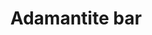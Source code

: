 ---
layout: item
title: Adamantite bar
item-id: 2361
datatable: true
id: 2361
name: "Adamantite bar"
members: false
lowalch: 256
highalch: 384
examine: "It's a bar of adamantite."
monsters:
  - id: 239
    name: "King Black Dragon"
    members: true
    combat_level: 276
    wiki_url: "https://oldschool.runescape.wiki/w/King_Black_Dragon"
    drops:
      - quantity: "3"
        rarity: 0.0390625
    image: "https://oldschool.runescape.wiki/images/thumb/e/e9/King_Black_Dragon.png/290px-King_Black_Dragon.png?d25f0"
  - id: 240
    name: "Black demon"
    members: true
    combat_level: 172
    wiki_url: "https://oldschool.runescape.wiki/w/Black_demon#Level_172"
    drops:
      - quantity: "1"
        rarity: 0.015625
      - quantity: "2"
        rarity: 0.015625
    image: "https://oldschool.runescape.wiki/images/thumb/0/00/Black_demon.png/240px-Black_demon.png?5ecf8"
  - id: 247
    name: "Red dragon"
    members: true
    combat_level: 152
    wiki_url: "https://oldschool.runescape.wiki/w/Red_dragon#1"
    drops:
      - quantity: "1"
        rarity: 0.0078125
    image: "https://oldschool.runescape.wiki/images/thumb/6/6a/Red_dragon.png/290px-Red_dragon.png?f0a8a"
  - id: 252
    name: "Black dragon"
    members: true
    combat_level: 227
    wiki_url: "https://oldschool.runescape.wiki/w/Black_dragon#Level_227"
    drops:
      - quantity: "1"
        rarity: 0.0234375
    image: "https://oldschool.runescape.wiki/images/thumb/9/9f/Black_dragon.png/290px-Black_dragon.png?b8574"
  - id: 270
    name: "Bronze dragon"
    members: true
    combat_level: 131
    wiki_url: "https://oldschool.runescape.wiki/w/Bronze_dragon#Standard"
    drops:
      - quantity: "1"
        rarity: 0.0234375
    image: "https://oldschool.runescape.wiki/images/thumb/8/8f/Bronze_dragon.png/280px-Bronze_dragon.png?58670"
  - id: 272
    name: "Iron dragon"
    members: true
    combat_level: 189
    wiki_url: "https://oldschool.runescape.wiki/w/Iron_dragon#Normal"
    drops:
      - quantity: "2"
        rarity: 0.0234375
    image: "https://oldschool.runescape.wiki/images/thumb/4/41/Iron_dragon.png/280px-Iron_dragon.png?5b7f9"
  - id: 319
    name: "Corporeal Beast"
    members: true
    combat_level: 785
    wiki_url: "https://oldschool.runescape.wiki/w/Corporeal_Beast"
    drops:
      - quantity: "35"
        rarity: 0.03515625
    image: "https://oldschool.runescape.wiki/images/thumb/5/5c/Corporeal_Beast.png/270px-Corporeal_Beast.png?52ebb"
  - id: 415
    name: "Abyssal demon"
    members: true
    combat_level: 124
    wiki_url: "https://oldschool.runescape.wiki/w/Abyssal_demon#Standard"
    drops:
      - quantity: "1"
        rarity: 0.015625
    image: "https://oldschool.runescape.wiki/images/thumb/2/21/Abyssal_demon.png/200px-Abyssal_demon.png?5e1ed"
  - id: 423
    name: "Dust devil"
    members: true
    combat_level: 93
    wiki_url: "https://oldschool.runescape.wiki/w/Dust_devil#Level_93"
    drops:
      - quantity: "4"
        rarity: 0.0078125
    image: "https://oldschool.runescape.wiki/images/thumb/5/5e/Dust_devil.png/140px-Dust_devil.png?4b2c4"
  - id: 465
    name: "Skeletal Wyvern"
    members: true
    combat_level: 140
    wiki_url: "https://oldschool.runescape.wiki/w/Skeletal_Wyvern#2"
    drops:
      - quantity: "10"
        rarity: 0.046875
    image: "https://oldschool.runescape.wiki/images/thumb/6/6f/Skeletal_Wyvern.png/280px-Skeletal_Wyvern.png?6d52e"
  - id: 498
    name: "Smoke devil"
    members: true
    combat_level: 160
    wiki_url: "https://oldschool.runescape.wiki/w/Smoke_devil"
    drops:
      - quantity: "1"
        rarity: 0.015625
    image: "https://oldschool.runescape.wiki/images/thumb/8/83/Smoke_devil.png/250px-Smoke_devil.png?87507"
  - id: 1537
    name: "Skeleton hero"
    members: true
    combat_level: 149
    wiki_url: "https://oldschool.runescape.wiki/w/Skeleton_hero"
    drops:
      - quantity: "1"
        rarity: 0.015625
    image: "https://oldschool.runescape.wiki/images/thumb/8/8e/Skeleton_hero.png/130px-Skeleton_hero.png?9fd7b"
  - id: 1538
    name: "Skeleton brute"
    members: true
    combat_level: 132
    wiki_url: "https://oldschool.runescape.wiki/w/Skeleton_brute"
    drops:
      - quantity: "1"
        rarity: 0.015625
    image: "https://oldschool.runescape.wiki/images/thumb/e/e7/Skeleton_brute.png/130px-Skeleton_brute.png?a65bc"
  - id: 1539
    name: "Skeleton warlord"
    members: true
    combat_level: 132
    wiki_url: "https://oldschool.runescape.wiki/w/Skeleton_warlord"
    drops:
      - quantity: "1"
        rarity: 0.015625
    image: "https://oldschool.runescape.wiki/images/thumb/2/29/Skeleton_warlord.png/130px-Skeleton_warlord.png?a65bc"
  - id: 1540
    name: "Skeleton heavy"
    members: true
    combat_level: 132
    wiki_url: "https://oldschool.runescape.wiki/w/Skeleton_heavy"
    drops:
      - quantity: "1"
        rarity: 0.015625
    image: "https://oldschool.runescape.wiki/images/thumb/3/34/Skeleton_heavy.png/140px-Skeleton_heavy.png?a69fa"
  - id: 1541
    name: "Skeleton thug"
    members: true
    combat_level: 132
    wiki_url: "https://oldschool.runescape.wiki/w/Skeleton_thug"
    drops:
      - quantity: "1"
        rarity: 0.015625
    image: "https://oldschool.runescape.wiki/images/thumb/5/59/Skeleton_thug.png/130px-Skeleton_thug.png?a65bc"
  - id: 2042
    name: "Zulrah"
    members: true
    combat_level: 725
    wiki_url: "https://oldschool.runescape.wiki/w/Zulrah#Serpentine"
    drops:
      - quantity: "20"
        rarity: 0.03225806451612903
    image: "https://oldschool.runescape.wiki/images/thumb/b/bc/Zulrah_%28serpentine%29.png/250px-Zulrah_%28serpentine%29.png?29a54"
  - id: 2267
    name: "Dagannoth Rex"
    members: true
    combat_level: 303
    wiki_url: "https://oldschool.runescape.wiki/w/Dagannoth_Rex"
    drops:
      - quantity: "1"
        rarity: 0.0234375
    image: "https://oldschool.runescape.wiki/images/thumb/1/1b/Dagannoth_Rex.png/230px-Dagannoth_Rex.png?a99a9"
  - id: 3169
    name: "Aviansie"
    members: true
    combat_level: 69
    wiki_url: "https://oldschool.runescape.wiki/w/Aviansie#Level_69"
    drops:
      - quantity: "4"
        rarity: 0.234375
    image: "https://oldschool.runescape.wiki/images/thumb/e/ec/Aviansie_%28level_69%29.png/230px-Aviansie_%28level_69%29.png?bc4a8"
  - id: 3170
    name: "Aviansie"
    members: true
    combat_level: 79
    wiki_url: "https://oldschool.runescape.wiki/w/Aviansie#Level_79_(1)"
    drops:
      - quantity: "4"
        rarity: 0.234375
    image: "https://oldschool.runescape.wiki/images/thumb/e/ec/Aviansie_%28level_69%29.png/230px-Aviansie_%28level_69%29.png?bc4a8"
  - id: 3171
    name: "Aviansie"
    members: true
    combat_level: 84
    wiki_url: "https://oldschool.runescape.wiki/w/Aviansie#Level_84"
    drops:
      - quantity: "4"
        rarity: 0.234375
    image: "https://oldschool.runescape.wiki/images/thumb/e/ec/Aviansie_%28level_69%29.png/230px-Aviansie_%28level_69%29.png?bc4a8"
  - id: 3172
    name: "Aviansie"
    members: true
    combat_level: 83
    wiki_url: "https://oldschool.runescape.wiki/w/Aviansie#Level_83"
    drops:
      - quantity: "4"
        rarity: 0.234375
    image: "https://oldschool.runescape.wiki/images/thumb/e/ec/Aviansie_%28level_69%29.png/230px-Aviansie_%28level_69%29.png?bc4a8"
  - id: 3173
    name: "Aviansie"
    members: true
    combat_level: 92
    wiki_url: "https://oldschool.runescape.wiki/w/Aviansie#Level_92"
    drops:
      - quantity: "4"
        rarity: 0.234375
    image: "https://oldschool.runescape.wiki/images/thumb/e/ec/Aviansie_%28level_69%29.png/230px-Aviansie_%28level_69%29.png?bc4a8"
  - id: 3174
    name: "Aviansie"
    members: true
    combat_level: 97
    wiki_url: "https://oldschool.runescape.wiki/w/Aviansie#Level_97_(1)"
    drops:
      - quantity: "4"
        rarity: 0.234375
    image: "https://oldschool.runescape.wiki/images/thumb/e/ec/Aviansie_%28level_69%29.png/230px-Aviansie_%28level_69%29.png?bc4a8"
  - id: 3175
    name: "Aviansie"
    members: true
    combat_level: 137
    wiki_url: "https://oldschool.runescape.wiki/w/Aviansie#Level_137"
    drops:
      - quantity: "4"
        rarity: 0.234375
    image: "https://oldschool.runescape.wiki/images/thumb/e/ec/Aviansie_%28level_69%29.png/230px-Aviansie_%28level_69%29.png?bc4a8"
  - id: 3176
    name: "Aviansie"
    members: true
    combat_level: 148
    wiki_url: "https://oldschool.runescape.wiki/w/Aviansie#Level_148"
    drops:
      - quantity: "4"
        rarity: 0.234375
    image: "https://oldschool.runescape.wiki/images/thumb/e/ec/Aviansie_%28level_69%29.png/230px-Aviansie_%28level_69%29.png?bc4a8"
  - id: 3177
    name: "Aviansie"
    members: true
    combat_level: 71
    wiki_url: "https://oldschool.runescape.wiki/w/Aviansie#Level_71"
    drops:
      - quantity: "4"
        rarity: 0.234375
    image: "https://oldschool.runescape.wiki/images/thumb/e/ec/Aviansie_%28level_69%29.png/230px-Aviansie_%28level_69%29.png?bc4a8"
  - id: 3178
    name: "Aviansie"
    members: true
    combat_level: 73
    wiki_url: "https://oldschool.runescape.wiki/w/Aviansie#Level_73"
    drops:
      - quantity: "4"
        rarity: 0.234375
    image: "https://oldschool.runescape.wiki/images/thumb/e/ec/Aviansie_%28level_69%29.png/230px-Aviansie_%28level_69%29.png?bc4a8"
  - id: 3180
    name: "Aviansie"
    members: true
    combat_level: 89
    wiki_url: "https://oldschool.runescape.wiki/w/Aviansie#Level_89"
    drops:
      - quantity: "4"
        rarity: 0.234375
    image: "https://oldschool.runescape.wiki/images/thumb/e/ec/Aviansie_%28level_69%29.png/230px-Aviansie_%28level_69%29.png?bc4a8"
  - id: 3181
    name: "Aviansie"
    members: true
    combat_level: 94
    wiki_url: "https://oldschool.runescape.wiki/w/Aviansie#Level_94"
    drops:
      - quantity: "4"
        rarity: 0.234375
    image: "https://oldschool.runescape.wiki/images/thumb/e/ec/Aviansie_%28level_69%29.png/230px-Aviansie_%28level_69%29.png?bc4a8"
  - id: 3183
    name: "Aviansie"
    members: true
    combat_level: 131
    wiki_url: "https://oldschool.runescape.wiki/w/Aviansie#Level_131"
    drops:
      - quantity: "4"
        rarity: 0.234375
    image: "https://oldschool.runescape.wiki/images/thumb/e/ec/Aviansie_%28level_69%29.png/230px-Aviansie_%28level_69%29.png?bc4a8"
  - id: 4005
    name: "Dark beast"
    members: true
    combat_level: 182
    wiki_url: "https://oldschool.runescape.wiki/w/Dark_beast"
    drops:
      - quantity: "3"
        rarity: 0.015625
    image: "https://oldschool.runescape.wiki/images/thumb/e/e1/Dark_beast.png/290px-Dark_beast.png?81f00"
  - id: 5563
    name: "Angry barbarian spirit"
    members: true
    combat_level: 166
    wiki_url: "https://oldschool.runescape.wiki/w/Angry_barbarian_spirit"
    drops:
      - quantity: "1"
        rarity: 0.015625
    image: "https://oldschool.runescape.wiki/images/thumb/7/76/Angry_barbarian_spirit.png/200px-Angry_barbarian_spirit.png?ccb32"
  - id: 5564
    name: "Enraged barbarian spirit"
    members: true
    combat_level: 166
    wiki_url: "https://oldschool.runescape.wiki/w/Enraged_barbarian_spirit"
    drops:
      - quantity: "1"
        rarity: 0.015625
    image: "https://oldschool.runescape.wiki/images/thumb/5/55/Enraged_barbarian_spirit.png/200px-Enraged_barbarian_spirit.png?ccb32"
  - id: 5565
    name: "Berserk barbarian spirit"
    members: true
    combat_level: 166
    wiki_url: "https://oldschool.runescape.wiki/w/Berserk_barbarian_spirit"
    drops:
      - quantity: "1"
        rarity: 0.015625
    image: "https://oldschool.runescape.wiki/images/thumb/6/69/Berserk_barbarian_spirit.png/200px-Berserk_barbarian_spirit.png?ccb32"
  - id: 5566
    name: "Ferocious barbarian spirit"
    members: true
    combat_level: 166
    wiki_url: "https://oldschool.runescape.wiki/w/Ferocious_barbarian_spirit"
    drops:
      - quantity: "1"
        rarity: 0.0078125
    image: "https://oldschool.runescape.wiki/images/thumb/d/dd/Ferocious_barbarian_spirit.png/200px-Ferocious_barbarian_spirit.png?ccb32"
  - id: 6295
    name: "Black demon (hard)"
    members: true
    combat_level: 292
    wiki_url: "https://oldschool.runescape.wiki/w/Black_demon#Hard"
    drops:
      - quantity: "1"
        rarity: 0.015625
      - quantity: "2"
        rarity: 0.015625
    image: "https://oldschool.runescape.wiki/images/thumb/0/00/Black_demon.png/240px-Black_demon.png?5ecf8"
  - id: 6440
    name: "Giant skeleton"
    members: true
    combat_level: 100
    wiki_url: "https://oldschool.runescape.wiki/w/Giant_skeleton_(Tarn's_Lair)"
    drops:
      - quantity: "1"
        rarity: 0.015625
    image: "https://oldschool.runescape.wiki/images/thumb/1/1c/Giant_skeleton_%28Tarn%27s_Lair%29.png/150px-Giant_skeleton_%28Tarn%27s_Lair%29.png?87c63"
  - id: 6441
    name: "Skeleton"
    members: true
    combat_level: 94
    wiki_url: "https://oldschool.runescape.wiki/w/Skeleton_(mage)"
    drops:
      - quantity: "1"
        rarity: 0.015625
    image: "https://oldschool.runescape.wiki/images/thumb/8/8a/Skeleton_Mage_%28lv_16%29.png/120px-Skeleton_Mage_%28lv_16%29.png?6d52e"
  - id: 6443
    name: "Skeleton"
    members: true
    combat_level: 81
    wiki_url: "https://oldschool.runescape.wiki/w/Skeleton_(Tarn's_Lair)#Level_81"
    drops:
      - quantity: "1"
        rarity: 0.015625
    image: "https://oldschool.runescape.wiki/images/thumb/6/67/Skeleton_%28Tarn%27s_Lair%2C_7%29.png/200px-Skeleton_%28Tarn%27s_Lair%2C_7%29.png?35e4b"
  - id: 6444
    name: "Skeleton"
    members: true
    combat_level: 42
    wiki_url: "https://oldschool.runescape.wiki/w/Skeleton_(Tarn's_Lair)#Level_42_(Sword)"
    drops:
      - quantity: "1"
        rarity: 0.015625
    image: "https://oldschool.runescape.wiki/images/thumb/6/67/Skeleton_%28Tarn%27s_Lair%2C_7%29.png/200px-Skeleton_%28Tarn%27s_Lair%2C_7%29.png?35e4b"
  - id: 6445
    name: "Skeleton"
    members: true
    combat_level: 59
    wiki_url: "https://oldschool.runescape.wiki/w/Skeleton_(Tarn's_Lair)#Level_59"
    drops:
      - quantity: "1"
        rarity: 0.015625
    image: "https://oldschool.runescape.wiki/images/thumb/6/67/Skeleton_%28Tarn%27s_Lair%2C_7%29.png/200px-Skeleton_%28Tarn%27s_Lair%2C_7%29.png?35e4b"
  - id: 6447
    name: "Skeleton"
    members: true
    combat_level: 63
    wiki_url: "https://oldschool.runescape.wiki/w/Skeleton_(Tarn's_Lair)#Level_63"
    drops:
      - quantity: "1"
        rarity: 0.015625
    image: "https://oldschool.runescape.wiki/images/thumb/6/67/Skeleton_%28Tarn%27s_Lair%2C_7%29.png/200px-Skeleton_%28Tarn%27s_Lair%2C_7%29.png?35e4b"
  - id: 6448
    name: "Skeleton"
    members: true
    combat_level: 40
    wiki_url: "https://oldschool.runescape.wiki/w/Skeleton_(Tarn's_Lair)#Level_40"
    drops:
      - quantity: "1"
        rarity: 0.015625
    image: "https://oldschool.runescape.wiki/images/thumb/6/67/Skeleton_%28Tarn%27s_Lair%2C_7%29.png/200px-Skeleton_%28Tarn%27s_Lair%2C_7%29.png?35e4b"
  - id: 6449
    name: "Zombie"
    members: true
    combat_level: 40
    wiki_url: "https://oldschool.runescape.wiki/w/Zombie_(Tarn's_Lair)#Level_40"
    drops:
      - quantity: "1"
        rarity: 0.0078125
    image: "https://oldschool.runescape.wiki/images/thumb/1/1d/Zombie_%28Tarn%27s_Lair%2C_Level_40%29.png/150px-Zombie_%28Tarn%27s_Lair%2C_Level_40%29.png?f76c9"
  - id: 6450
    name: "Zombie"
    members: true
    combat_level: 42
    wiki_url: "https://oldschool.runescape.wiki/w/Zombie_(Tarn's_Lair)#Level_42"
    drops:
      - quantity: "1"
        rarity: 0.0078125
    image: "https://oldschool.runescape.wiki/images/thumb/1/1d/Zombie_%28Tarn%27s_Lair%2C_Level_40%29.png/150px-Zombie_%28Tarn%27s_Lair%2C_Level_40%29.png?f76c9"
  - id: 6451
    name: "Zombie"
    members: true
    combat_level: 47
    wiki_url: "https://oldschool.runescape.wiki/w/Zombie_(Tarn's_Lair)#Level_47"
    drops:
      - quantity: "1"
        rarity: 0.0078125
    image: "https://oldschool.runescape.wiki/images/thumb/1/1d/Zombie_%28Tarn%27s_Lair%2C_Level_40%29.png/150px-Zombie_%28Tarn%27s_Lair%2C_Level_40%29.png?f76c9"
  - id: 6452
    name: "Zombie"
    members: true
    combat_level: 50
    wiki_url: "https://oldschool.runescape.wiki/w/Zombie_(Tarn's_Lair)#Level_50"
    drops:
      - quantity: "1"
        rarity: 0.0078125
    image: "https://oldschool.runescape.wiki/images/thumb/1/1d/Zombie_%28Tarn%27s_Lair%2C_Level_40%29.png/150px-Zombie_%28Tarn%27s_Lair%2C_Level_40%29.png?f76c9"
  - id: 6453
    name: "Zombie"
    members: true
    combat_level: 56
    wiki_url: "https://oldschool.runescape.wiki/w/Zombie_(Tarn's_Lair)#Level_56"
    drops:
      - quantity: "1"
        rarity: 0.0078125
    image: "https://oldschool.runescape.wiki/images/thumb/1/1d/Zombie_%28Tarn%27s_Lair%2C_Level_40%29.png/150px-Zombie_%28Tarn%27s_Lair%2C_Level_40%29.png?f76c9"
  - id: 6454
    name: "Zombie"
    members: true
    combat_level: 61
    wiki_url: "https://oldschool.runescape.wiki/w/Zombie_(Tarn's_Lair)#Level_61"
    drops:
      - quantity: "1"
        rarity: 0.0078125
    image: "https://oldschool.runescape.wiki/images/thumb/1/1d/Zombie_%28Tarn%27s_Lair%2C_Level_40%29.png/150px-Zombie_%28Tarn%27s_Lair%2C_Level_40%29.png?f76c9"
  - id: 6455
    name: "Zombie"
    members: true
    combat_level: 67
    wiki_url: "https://oldschool.runescape.wiki/w/Zombie_(Tarn's_Lair)#Level_67"
    drops:
      - quantity: "1"
        rarity: 0.0078125
    image: "https://oldschool.runescape.wiki/images/thumb/1/1d/Zombie_%28Tarn%27s_Lair%2C_Level_40%29.png/150px-Zombie_%28Tarn%27s_Lair%2C_Level_40%29.png?f76c9"
  - id: 6456
    name: "Zombie"
    members: true
    combat_level: 70
    wiki_url: "https://oldschool.runescape.wiki/w/Zombie_(Tarn's_Lair)#Level_70"
    drops:
      - quantity: "1"
        rarity: 0.0078125
    image: "https://oldschool.runescape.wiki/images/thumb/1/1d/Zombie_%28Tarn%27s_Lair%2C_Level_40%29.png/150px-Zombie_%28Tarn%27s_Lair%2C_Level_40%29.png?f76c9"
  - id: 6457
    name: "Zombie"
    members: true
    combat_level: 72
    wiki_url: "https://oldschool.runescape.wiki/w/Zombie_(Tarn's_Lair)#Level_72"
    drops:
      - quantity: "1"
        rarity: 0.0078125
    image: "https://oldschool.runescape.wiki/images/thumb/1/1d/Zombie_%28Tarn%27s_Lair%2C_Level_40%29.png/150px-Zombie_%28Tarn%27s_Lair%2C_Level_40%29.png?f76c9"
  - id: 6458
    name: "Zombie"
    members: true
    combat_level: 76
    wiki_url: "https://oldschool.runescape.wiki/w/Zombie_(Tarn's_Lair)#Level_76"
    drops:
      - quantity: "1"
        rarity: 0.0078125
    image: "https://oldschool.runescape.wiki/images/thumb/1/1d/Zombie_%28Tarn%27s_Lair%2C_Level_40%29.png/150px-Zombie_%28Tarn%27s_Lair%2C_Level_40%29.png?f76c9"
  - id: 6459
    name: "Zombie"
    members: true
    combat_level: 80
    wiki_url: "https://oldschool.runescape.wiki/w/Zombie_(Tarn's_Lair)#Level_80"
    drops:
      - quantity: "1"
        rarity: 0.0078125
    image: "https://oldschool.runescape.wiki/images/thumb/1/1d/Zombie_%28Tarn%27s_Lair%2C_Level_40%29.png/150px-Zombie_%28Tarn%27s_Lair%2C_Level_40%29.png?f76c9"
  - id: 6460
    name: "Zombie"
    members: true
    combat_level: 85
    wiki_url: "https://oldschool.runescape.wiki/w/Zombie_(Tarn's_Lair)#Level_85"
    drops:
      - quantity: "1"
        rarity: 0.0078125
    image: "https://oldschool.runescape.wiki/images/thumb/1/1d/Zombie_%28Tarn%27s_Lair%2C_Level_40%29.png/150px-Zombie_%28Tarn%27s_Lair%2C_Level_40%29.png?f76c9"
  - id: 6461
    name: "Zombie"
    members: true
    combat_level: 86
    wiki_url: "https://oldschool.runescape.wiki/w/Zombie_(Tarn's_Lair)#Level_86"
    drops:
      - quantity: "1"
        rarity: 0.0078125
    image: "https://oldschool.runescape.wiki/images/thumb/1/1d/Zombie_%28Tarn%27s_Lair%2C_Level_40%29.png/150px-Zombie_%28Tarn%27s_Lair%2C_Level_40%29.png?f76c9"
  - id: 6462
    name: "Zombie"
    members: true
    combat_level: 90
    wiki_url: "https://oldschool.runescape.wiki/w/Zombie_(Tarn's_Lair)#Level_90"
    drops:
      - quantity: "1"
        rarity: 0.0078125
    image: "https://oldschool.runescape.wiki/images/thumb/1/1d/Zombie_%28Tarn%27s_Lair%2C_Level_40%29.png/150px-Zombie_%28Tarn%27s_Lair%2C_Level_40%29.png?f76c9"
  - id: 6463
    name: "Zombie"
    members: true
    combat_level: 95
    wiki_url: "https://oldschool.runescape.wiki/w/Zombie_(Tarn's_Lair)#Level_95"
    drops:
      - quantity: "1"
        rarity: 0.0078125
    image: "https://oldschool.runescape.wiki/images/thumb/1/1d/Zombie_%28Tarn%27s_Lair%2C_Level_40%29.png/150px-Zombie_%28Tarn%27s_Lair%2C_Level_40%29.png?f76c9"
  - id: 6464
    name: "Zombie"
    members: true
    combat_level: 98
    wiki_url: "https://oldschool.runescape.wiki/w/Zombie_(Tarn's_Lair)#Level_98"
    drops:
      - quantity: "1"
        rarity: 0.0078125
    image: "https://oldschool.runescape.wiki/images/thumb/1/1d/Zombie_%28Tarn%27s_Lair%2C_Level_40%29.png/150px-Zombie_%28Tarn%27s_Lair%2C_Level_40%29.png?f76c9"
  - id: 6465
    name: "Zombie"
    members: true
    combat_level: 100
    wiki_url: "https://oldschool.runescape.wiki/w/Zombie_(Tarn's_Lair)#Level_100"
    drops:
      - quantity: "1"
        rarity: 0.0078125
    image: "https://oldschool.runescape.wiki/images/thumb/1/1d/Zombie_%28Tarn%27s_Lair%2C_Level_40%29.png/150px-Zombie_%28Tarn%27s_Lair%2C_Level_40%29.png?f76c9"
  - id: 6466
    name: "Zombie"
    members: true
    combat_level: 81
    wiki_url: "https://oldschool.runescape.wiki/w/Zombie_(Tarn's_Lair)#Level_81"
    drops:
      - quantity: "1"
        rarity: 0.0078125
    image: "https://oldschool.runescape.wiki/images/thumb/1/1d/Zombie_%28Tarn%27s_Lair%2C_Level_40%29.png/150px-Zombie_%28Tarn%27s_Lair%2C_Level_40%29.png?f76c9"
  - id: 6467
    name: "Skeleton"
    members: true
    combat_level: 72
    wiki_url: "https://oldschool.runescape.wiki/w/Skeleton_(Tarn's_Lair)#Level_72"
    drops:
      - quantity: "1"
        rarity: 0.015625
    image: "https://oldschool.runescape.wiki/images/thumb/6/67/Skeleton_%28Tarn%27s_Lair%2C_7%29.png/200px-Skeleton_%28Tarn%27s_Lair%2C_7%29.png?35e4b"
  - id: 6468
    name: "Skeleton"
    members: true
    combat_level: 87
    wiki_url: "https://oldschool.runescape.wiki/w/Skeleton_(Tarn's_Lair)#Level_87"
    drops:
      - quantity: "1"
        rarity: 0.015625
    image: "https://oldschool.runescape.wiki/images/thumb/6/67/Skeleton_%28Tarn%27s_Lair%2C_7%29.png/200px-Skeleton_%28Tarn%27s_Lair%2C_7%29.png?35e4b"
  - id: 6587
    name: "Armadylian guard"
    members: true
    combat_level: 97
    wiki_url: "https://oldschool.runescape.wiki/w/Armadylian_guard"
    drops:
      - quantity: "5"
        rarity: 0.0078125
    image: "https://oldschool.runescape.wiki/images/thumb/0/00/Armadylian_guard.png/250px-Armadylian_guard.png?ad088"
  - id: 6588
    name: "Bandosian guard"
    members: true
    combat_level: 125
    wiki_url: "https://oldschool.runescape.wiki/w/Bandosian_guard"
    drops:
      - quantity: "5"
        rarity: 0.0078125
    image: "https://oldschool.runescape.wiki/images/thumb/9/9e/Bandosian_guard.png/250px-Bandosian_guard.png?22b50"
  - id: 6593
    name: "Lava dragon"
    members: true
    combat_level: 252
    wiki_url: "https://oldschool.runescape.wiki/w/Lava_dragon"
    drops:
      - quantity: "2"
        rarity: 0.0390625
    image: "https://oldschool.runescape.wiki/images/thumb/d/d9/Lava_dragon.png/290px-Lava_dragon.png?3575f"
  - id: 7095
    name: "Tortured gorilla"
    members: true
    combat_level: 142
    wiki_url: "https://oldschool.runescape.wiki/w/Tortured_gorilla#Level_142"
    drops:
      - quantity: "1-2"
        rarity: 0.03125
    image: "https://oldschool.runescape.wiki/images/thumb/3/32/Tortured_gorilla.png/230px-Tortured_gorilla.png?1c786"
  - id: 7144
    name: "Demonic gorilla"
    members: true
    combat_level: 275
    wiki_url: "https://oldschool.runescape.wiki/w/Demonic_gorilla"
    drops:
      - quantity: "6"
        rarity: 0.04
    image: "https://oldschool.runescape.wiki/images/thumb/e/ee/Demonic_gorilla.png/260px-Demonic_gorilla.png?5f457"
  - id: 7150
    name: "Tortured gorilla"
    members: true
    combat_level: 141
    wiki_url: "https://oldschool.runescape.wiki/w/Tortured_gorilla#Level_141"
    drops:
      - quantity: "1-2"
        rarity: 0.03125
    image: "https://oldschool.runescape.wiki/images/thumb/3/32/Tortured_gorilla.png/230px-Tortured_gorilla.png?1c786"
  - id: 7242
    name: "Black demon"
    members: true
    combat_level: 184
    wiki_url: "https://oldschool.runescape.wiki/w/Black_demon#Level_184"
    drops:
      - quantity: "1"
        rarity: 0.015625
      - quantity: "2"
        rarity: 0.015625
    image: "https://oldschool.runescape.wiki/images/thumb/0/00/Black_demon.png/240px-Black_demon.png?5ecf8"
  - id: 7243
    name: "Black demon"
    members: true
    combat_level: 178
    wiki_url: "https://oldschool.runescape.wiki/w/Black_demon#Level_178"
    drops:
      - quantity: "1"
        rarity: 0.015625
      - quantity: "2"
        rarity: 0.015625
    image: "https://oldschool.runescape.wiki/images/thumb/0/00/Black_demon.png/240px-Black_demon.png?5ecf8"
  - id: 7249
    name: "Dust devil"
    members: true
    combat_level: 110
    wiki_url: "https://oldschool.runescape.wiki/w/Dust_devil#Level_110"
    drops:
      - quantity: "4"
        rarity: 0.0078125
    image: "https://oldschool.runescape.wiki/images/thumb/5/5e/Dust_devil.png/140px-Dust_devil.png?4b2c4"
  - id: 7253
    name: "Bronze dragon"
    members: true
    combat_level: 143
    wiki_url: "https://oldschool.runescape.wiki/w/Bronze_dragon#Catacombs_of_Kourend"
    drops:
      - quantity: "1"
        rarity: 0.0234375
    image: "https://oldschool.runescape.wiki/images/thumb/8/8f/Bronze_dragon.png/280px-Bronze_dragon.png?58670"
  - id: 7254
    name: "Iron dragon"
    members: true
    combat_level: 215
    wiki_url: "https://oldschool.runescape.wiki/w/Iron_dragon#Catacombs_of_Kourend"
    drops:
      - quantity: "2"
        rarity: 0.0234375
    image: "https://oldschool.runescape.wiki/images/thumb/4/41/Iron_dragon.png/280px-Iron_dragon.png?5b7f9"
  - id: 7404
    name: "Choke devil"
    members: true
    combat_level: 264
    wiki_url: "https://oldschool.runescape.wiki/w/Choke_devil"
    drops:
      - quantity: "4"
        rarity: 0.0078125
    image: "https://oldschool.runescape.wiki/images/thumb/6/6c/Choke_devil.png/130px-Choke_devil.png?dc8a9"
  - id: 7406
    name: "Nuclear smoke devil"
    members: true
    combat_level: 280
    wiki_url: "https://oldschool.runescape.wiki/w/Nuclear_smoke_devil"
    drops:
      - quantity: "1"
        rarity: 0.015625
    image: "https://oldschool.runescape.wiki/images/thumb/8/8f/Nuclear_smoke_devil.png/250px-Nuclear_smoke_devil.png?a4955"
  - id: 7409
    name: "Night beast"
    members: true
    combat_level: 374
    wiki_url: "https://oldschool.runescape.wiki/w/Night_beast"
    drops:
      - quantity: "3"
        rarity: 0.015625
    image: "https://oldschool.runescape.wiki/images/thumb/0/0a/Night_beast.png/260px-Night_beast.png?cdeeb"
  - id: 7410
    name: "Greater abyssal demon"
    members: true
    combat_level: 342
    wiki_url: "https://oldschool.runescape.wiki/w/Greater_abyssal_demon"
    drops:
      - quantity: "1"
        rarity: 0.015625
    image: "https://oldschool.runescape.wiki/images/thumb/9/9b/Greater_abyssal_demon.png/200px-Greater_abyssal_demon.png?8e615"
  - id: 7792
    name: "Long-tailed Wyvern"
    members: true
    combat_level: 152
    wiki_url: "https://oldschool.runescape.wiki/w/Long-tailed_Wyvern"
    drops:
      - quantity: "2-4"
        rarity: 0.04878048780487805
    image: "https://oldschool.runescape.wiki/images/thumb/a/ae/Long-tailed_Wyvern.png/250px-Long-tailed_Wyvern.png?46392"
  - id: 7793
    name: "Taloned Wyvern"
    members: true
    combat_level: 147
    wiki_url: "https://oldschool.runescape.wiki/w/Taloned_Wyvern"
    drops:
      - quantity: "2-4"
        rarity: 0.04878048780487805
    image: "https://oldschool.runescape.wiki/images/thumb/4/44/Taloned_Wyvern.png/250px-Taloned_Wyvern.png?0303a"
  - id: 7794
    name: "Spitting Wyvern"
    members: true
    combat_level: 139
    wiki_url: "https://oldschool.runescape.wiki/w/Spitting_Wyvern"
    drops:
      - quantity: "2-4"
        rarity: 0.04878048780487805
    image: "https://oldschool.runescape.wiki/images/thumb/2/22/Spitting_Wyvern.png/250px-Spitting_Wyvern.png?aaf11"
  - id: 7795
    name: "Ancient Wyvern"
    members: true
    combat_level: 210
    wiki_url: "https://oldschool.runescape.wiki/w/Ancient_Wyvern"
    drops:
      - quantity: "3"
        rarity: 0.045454545454545456
    image: "https://oldschool.runescape.wiki/images/thumb/a/a1/Ancient_Wyvern.png/250px-Ancient_Wyvern.png?d7e5d"
  - id: 7861
    name: "Black dragon"
    members: true
    combat_level: 247
    wiki_url: "https://oldschool.runescape.wiki/w/Black_dragon#Level_247"
    drops:
      - quantity: "1"
        rarity: 0.0234375
    image: "https://oldschool.runescape.wiki/images/thumb/9/9f/Black_dragon.png/290px-Black_dragon.png?b8574"
  - id: 7874
    name: "Black demon"
    members: true
    combat_level: 188
    wiki_url: "https://oldschool.runescape.wiki/w/Black_demon#Level_188"
    drops:
      - quantity: "1"
        rarity: 0.015625
      - quantity: "2"
        rarity: 0.015625
    image: "https://oldschool.runescape.wiki/images/thumb/0/00/Black_demon.png/240px-Black_demon.png?5ecf8"
  - id: 7881
    name: "Revenant imp"
    members: true
    combat_level: 7
    wiki_url: "https://oldschool.runescape.wiki/w/Revenant_imp"
    drops:
      - quantity: "8-12"
        rarity: 0.0018524871355060037
    image: "https://oldschool.runescape.wiki/images/thumb/6/67/Revenant_imp.png/250px-Revenant_imp.png?212cc"
  - id: 7931
    name: "Revenant goblin"
    members: true
    combat_level: 15
    wiki_url: "https://oldschool.runescape.wiki/w/Revenant_goblin"
    drops:
      - quantity: "8-12"
        rarity: 0.0032433267265566685
    image: "https://oldschool.runescape.wiki/images/thumb/c/c7/Revenant_goblin.png/200px-Revenant_goblin.png?212cc"
  - id: 7932
    name: "Revenant pyrefiend"
    members: true
    combat_level: 52
    wiki_url: "https://oldschool.runescape.wiki/w/Revenant_pyrefiend"
    drops:
      - quantity: "8-12"
        rarity: 0.013700276409085447
    image: "https://oldschool.runescape.wiki/images/thumb/e/e4/Revenant_pyrefiend.png/120px-Revenant_pyrefiend.png?937a2"
  - id: 7933
    name: "Revenant hobgoblin"
    members: true
    combat_level: 60
    wiki_url: "https://oldschool.runescape.wiki/w/Revenant_hobgoblin"
    drops:
      - quantity: "8-12"
        rarity: 0.015502944357649321
    image: "https://oldschool.runescape.wiki/images/thumb/8/8e/Revenant_hobgoblin.png/170px-Revenant_hobgoblin.png?76f4e"
  - id: 7934
    name: "Revenant cyclops"
    members: true
    combat_level: 82
    wiki_url: "https://oldschool.runescape.wiki/w/Revenant_cyclops"
    drops:
      - quantity: "8-12"
        rarity: 0.02644602536343953
    image: "https://oldschool.runescape.wiki/images/thumb/2/2b/Revenant_cyclops.png/150px-Revenant_cyclops.png?81747"
  - id: 7935
    name: "Revenant hellhound"
    members: true
    combat_level: 90
    wiki_url: "https://oldschool.runescape.wiki/w/Revenant_hellhound"
    drops:
      - quantity: "8-12"
        rarity: 0.029229817506959483
    image: "https://oldschool.runescape.wiki/images/thumb/0/0a/Revenant_hellhound.png/250px-Revenant_hellhound.png?212cc"
  - id: 7936
    name: "Revenant demon"
    members: true
    combat_level: 98
    wiki_url: "https://oldschool.runescape.wiki/w/Revenant_demon"
    drops:
      - quantity: "8-12"
        rarity: 0.032013609650479426
    image: "https://oldschool.runescape.wiki/images/thumb/0/07/Revenant_demon.png/250px-Revenant_demon.png?81747"
  - id: 7937
    name: "Revenant ork"
    members: true
    combat_level: 105
    wiki_url: "https://oldschool.runescape.wiki/w/Revenant_ork"
    drops:
      - quantity: "8-12"
        rarity: 0.038593481989708404
    image: "https://oldschool.runescape.wiki/images/thumb/1/12/Revenant_ork.png/250px-Revenant_ork.png?937a2"
  - id: 7938
    name: "Revenant dark beast"
    members: true
    combat_level: 120
    wiki_url: "https://oldschool.runescape.wiki/w/Revenant_dark_beast"
    drops:
      - quantity: "8-12"
        rarity: 0.04528301886792453
    image: "https://oldschool.runescape.wiki/images/thumb/5/5e/Revenant_dark_beast.png/250px-Revenant_dark_beast.png?81747"
  - id: 7939
    name: "Revenant knight"
    members: true
    combat_level: 126
    wiki_url: "https://oldschool.runescape.wiki/w/Revenant_knight"
    drops:
      - quantity: "8-12"
        rarity: 0.05264150943396226
    image: "https://oldschool.runescape.wiki/images/thumb/e/e6/Revenant_knight.png/150px-Revenant_knight.png?937a2"
  - id: 7940
    name: "Revenant dragon"
    members: true
    combat_level: 135
    wiki_url: "https://oldschool.runescape.wiki/w/Revenant_dragon"
    drops:
      - quantity: "8-12"
        rarity: 0.056320754716981135
    image: "https://oldschool.runescape.wiki/images/thumb/f/f4/Revenant_dragon.png/290px-Revenant_dragon.png?81747"
  - id: 8030
    name: "Adamant dragon"
    members: true
    combat_level: 338
    wiki_url: "https://oldschool.runescape.wiki/w/Adamant_dragon"
    drops:
      - quantity: "2"
        rarity: 1
      - quantity: "5-35"
        rarity: 0.03636363636363636
    image: "https://oldschool.runescape.wiki/images/thumb/a/a7/Adamant_dragon.png/280px-Adamant_dragon.png?ece40"
  - id: 9049
    name: "Zalcano"
    members: true
    combat_level: 336
    wiki_url: "https://oldschool.runescape.wiki/w/Zalcano"
    drops:
      - quantity: "15-107"
        rarity: 0.05555555555555555
    image: "https://oldschool.runescape.wiki/images/thumb/3/30/Zalcano.png/200px-Zalcano.png?6244d"
---